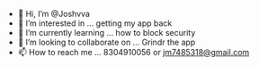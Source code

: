 - 👋 Hi, I’m @Joshvva
- 👀 I’m interested in ... getting my app back
- 🌱 I’m currently learning ... how to block security 
- 💞️ I’m looking to collaborate on ... Grindr the app
- 📫 How to reach me ... 8304910056 or jm7485318@gmail.com

<!---
Joshvva/Joshvva is a ✨ special ✨ repository because its `README.md` (this file) appears on your GitHub profile.
You can click the Preview link to take a look at your changes.
--->

